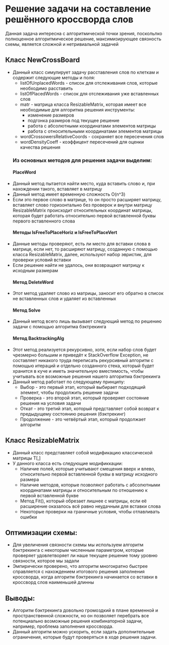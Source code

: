 # Решение задачи на составление решённого кроссворда слов
Данная задача интересна с алгоритмической точки зрения, 
поскольлко полноценное алгоритмическое решение, максимизирующее
связность схемы, является сложной и нетривиальной задачей
## Класс NewCrossBoard
* Данный класс симулирует задачу расставления слов по клеткам и содержит следующие методы и поля:
  * listOfUnplacedWords - список для отслеживания слов, которые необходимо расставить
  * listOfPlacedWords - список для отслеживания уже вставленных слов
  * matr - матрица класса ResizableMatrix, которая имеет все необходимые для алгоритма решения инструменты:
    * изменение размеров
    * подгонка размеров под текущее решение
    * работа с абсолютными координатами элементов матрицы
    * работа с относительными координатами элементов матрицы
  * wordCrossowersRelativeCoords - сохраняет все пересечения слов
  * wordDensityCoeff - коэффицент пересечений для оценки качества решения
  ### Из основных методов для решения задачи выделим:
  #### PlaceWord
* Данный метод пытается найти место, куда вставить слово и, при нахождении такого, вставляет в матрицу
* Данный метод имеет временную сложность O(n^3)
* Если это первое слово в матрице, то он просто расширяет матрицу, вставляет слово горизонтально без проверок
и внутри матрицу ResizableMatrix происходит относительных координат матрицы, которая будет работать относительно первой
вставленной буквы первого вставленного слова
  #### Методы IsFreeToPlaceHoriz и IsFreeToPlaceVert
* Данные методы проверяют, есть ли место для вставки слова в матрице, если нет, то расширяют матрицу, созданную с помощью
класса ResizableMatrix, далее, используют набор эвристик, для проверки условий вставки
* Если решение найти не удалось, они возвращают матрицу к исходным размерам
  #### Метод DeleteWord
* Этот метод удаляет слово из матрицы, заносит его обратно в список не вставленных слов и удаляет из вставленных
  #### Метод Solve
* Данный метод всего лишь вызывает следующий метод по решению задачи с помощью алгоритма бэктрекинга
  #### Метод BacktrackingAlg
* Этот метод реализуется рекурсивно, хотя, если набор слов будет чрезмерно большим и приведёт к 
StackOverflow Exception, не составляет никакого труда переписать рекурсивный алгоритм с помощью итераций и отдельно
созданного стека, который будет хранится в куче и иметь значительную вместимость, чтобы учитывать все возможные решения
нашего алгоритма бэктрекинга
* Данный метод работает по следующему принципу:
  * Выбор - это первый этап, который выбирает подходящий элемент, чтобы продолжить решение задачи
  * Проверка - это второй этап, который проверяет состояние решения на условия задачи
  * Откат - это третий этап, который представляет собой возврат к предыдущему состоянию решения (бэктрекинг)
  * Продолжение - это четвёртый этап, который продолжает алгоритм
## Класс ResizableMatrix
* Данный класс представляет собой модификацию классической матрицы T[,]
* У данного класса есть следующие модификкации:
  * Наличие полей, которые учитывают смещения вверх и влево, относительно первой вставленной буквы в матрицу исходного размера
  * Наличие методов, которые позволяют работать с абсолютными координатами матрицы и относительным по отношению к первой вставленной букве
  * Метод Fit(), который обрезает лишнее с матрицы, если её расширение оказалось всё равно неудачным для вставки слова
  * Некоторые проверки на граничные условия, чтобы отлавливать ошибки

## Оптимизации схемы:
* Для увеличения связности схемы мы используем алгоритм бэктрекинга с некоторым численным параметром, которые проверяет
удовлетворяет ли наше текущее решение тому уровню связности, которое мы задали
* Эмпирически проверено, что алгоритм многократно быстрее справляется с нахождением итогового решения заполнения кроссворда,
когда алгоритм бэктрекинга начинается со вставки в кроссворд слов наименьшей длинны

## Выводы:
* Алгоритм бэктрекинга довольно громоздкий в плане временной и пространственной сложности, но
он позволяет перебрать все потенциально возможные решения комбинаторной задачи, например, проблема заполнения кроссворда.
* Данный алгоритм можно ускорить, если задать дополнительные ограничения, которые будут проверяться в ходе решения задачи.